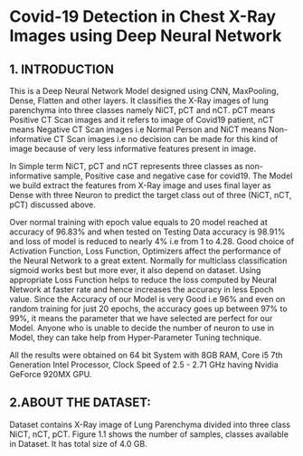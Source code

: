 # Covid-19 Detection in Chest X-Ray Images using Deep Neural Network
## 1. INTRODUCTION

This is a Deep Neural Network Model designed using CNN, MaxPooling, Dense, Flatten and other layers. It classifies the X-Ray images of lung parenchyma into three classes namely NiCT, pCT and nCT. pCT means Positive CT Scan images and it refers to image of Covid19 patient, nCT means Negative CT Scan images i.e Normal Person and NiCT means Non-informative CT Scan images i.e no decision can be made for this kind of image because of very less informative features present in image.

In Simple term NiCT, pCT and nCT represents three classes as non-informative sample, Positive case and negative case for covid19. The Model we build extract the features from X-Ray image and uses final layer as Dense with three Neuron to predict the target class out of three (NiCT, nCT, pCT) discussed above.

Over normal training with epoch value equals to 20 model reached at accuracy of 96.83% and when tested on Testing Data accuracy is 98.91% and loss of model is reduced to nearly 4% i.e from 1 to 4.28. Good choice of Activation Function, Loss Function, Optimizers affect the performance of the Neural Network to a great extent. Normally for multiclass classification sigmoid works best but more ever, it also depend on dataset. Using appropriate Loss Function helps to reduce the loss computed by Neural Network at faster rate and hence increases the accuracy in less Epoch value. Since the Accuracy of our Model is very Good i.e 96% and even on random training for just 20 epochs, the accuracy goes up between 97% to 99%, it means the parameter that we have selected are perfect for our Model. Anyone who is unable to decide the number of neuron to use in Model, they can take help from Hyper-Parameter Tuning technique.

All the results were obtained on 64 bit System with 8GB RAM, Core i5 7th Generation Intel Processor, Clock Speed of 2.5 - 2.71 GHz having Nvidia GeForce 920MX GPU.
## 2.ABOUT THE DATASET:
Dataset contains X-Ray image of Lung Parenchyma divided into three class NiCT, nCT, pCT. Figure 1.1 shows the number of samples, classes available in Dataset. It has total size of 4.0 GB.


